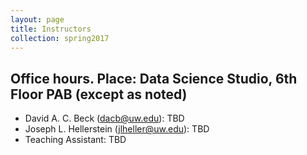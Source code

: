 ```yaml
---
layout: page
title: Instructors
collection: spring2017
---
```


## Office hours. Place: Data Science Studio, 6th Floor PAB (except as noted)

- David A. C. Beck (dacb@uw.edu): TBD
- Joseph L. Hellerstein (jlheller@uw.edu): TBD
- Teaching Assistant: TBD
